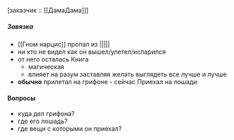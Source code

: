  [заказчик :: [[ДамаДама]]]

##### Завязка
- [[Гном нарцис]] пропал из |||||
- ни кто не видел как он вышел/улетел/испарился
- от него осталась Книга
	- магическая
	- влияет на разум заставляя желать выглядеть все лучше и лучше
- **обычно** прилетал на грифоне - сейчас Приехал на лошади 

#### Вопросы
- куда дел грифона?
- где его лошадь?
- где вещи с которыми он приехал?
